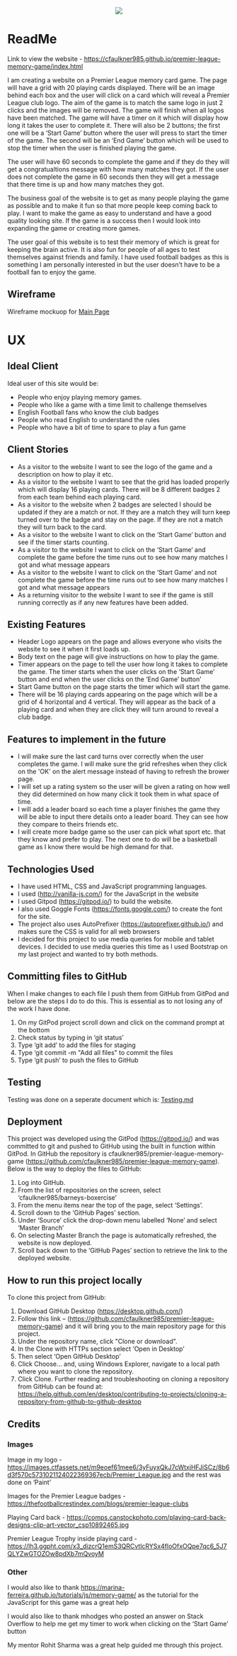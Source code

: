 <p align="center"> 
<img src="https://github.com/cfaulkner985/premier-league-memory-game/blob/master/assets/img/memory-game-logo.jpg">
</p>

# ReadMe

Link to view the website - https://cfaulkner985.github.io/premier-league-memory-game/index.html

I am creating a website on a Premier League memory card game. The page will have a grid with 20 playing cards displayed. There will be an image behind each box and the user will click on a card which will reveal a Premier League club logo. The aim of the game is to match the same logo in just 2 clicks and the images will be removed. The game will finish when all logos have been matched. The game will have a timer on it which will display how long it takes the user to complete it. There will also be 2 buttons; the first one will be a ‘Start Game’ button where the user will press to start the timer of the game. The second will be an ‘End Game’ button which will be used to stop the timer when the user is finished playing the game.

The user will have 60 seconds to complete the game and if they do they will get a congratualtions message with how many matches they got. If the user does not complete the game in 60 seconds then they will get a message that there time is up and how many matches they got.

The business goal of the website is to get as many people playing the game as possible and to make it fun so that more people keep coming back to play. I want to make the game as easy to understand and have a good quality looking site. If the game is a success then I would look into expanding the game or creating more games.

The user goal of this website is to test their memory of which is great for keeping the brain active. It is also fun for people of all ages to test themselves against friends and family. I have used football badges as this is something I am personally interested in but the user doesn’t have to be a football fan to enjoy the game.

## Wireframe
Wireframe mockuop for [Main Page](https://github.com/cfaulkner985/premier-league-memory-game/blob/master/wireframe/Wireframe%20-%20Main%20Page.pdf)

# UX

## Ideal Client

Ideal user of this site would be:
* People who enjoy playing memory games.
* People who like a game with a time limit to challenge themselves
*	English Football fans who know the club badges
*	People who read English to understand the rules
*	People who have a bit of time to spare to play a fun game

## Client Stories
*	As a visitor to the website I want to see the logo of the game and a description on how to play it etc.
*	As a visitor to the website I want to see that the grid has loaded properly which will display 16 playing cards. There will be 8 different badges 2 from each team behind each playing card.
*	As a visitor to the website when 2 badges are selected I should be updated if they are a match or not. If they are a match they will turn keep turned over to the badge and stay on the page. If they are not a match they will turn back to the card.
*	As a visitor to the website I want to click on the ‘Start Game’ button and see if the timer starts counting. 
*	As a visitor to the website I want to click on the ‘Start Game’ and complete the game before the time runs out to see how many matches I got and what message appears
*	As a visitor to the website I want to click on the ‘Start Game’ and not complete the game before the time runs out to see how many matches I got and what message appears
*	As a returning visitor to the website I want to see if the game is still running correctly as if any new features have been added.

## Existing Features
*	Header Logo appears on the page and allows everyone who visits the website to see it when it first loads up.
*	Body text on the page will give instructions on how to play the game.
*	Timer appears on the page to tell the user how long it takes to complete the game. The timer starts when the user clicks on the ‘Start Game’ button and end when the user clicks on the ‘End Game’ button’
*	Start Game button on the page starts the timer which will start the game.
*	There will be 16 playing cards appearing on the page which will be a grid of 4 horizontal and 4 vertical. They will appear as the back of a playing card and when they are click they will turn around to reveal a club badge.

## Features to implement in the future
* I will make sure the last card turns over correctly when the user completes the game.
I will make sure the grid refreshes when they click on the 'OK' on the alert message instead of having to refresh the brower page.
*	I will set up a rating system so the user will be given a rating on how well they did determined on how many click it took them in what space of time.
*	I will add a leader board so each time a player finishes the game they will be able to input there details onto a leader board. They can see how they compare to theirs friends etc.
*	I will create more badge game so the user can pick what sport etc. that they know and prefer to play. The next one to do will be a basketball game as I know there would be high demand for that.

## Technologies Used
*	I have used HTML, CSS and JavaScript programming languages.
*   I used (http://vanilla-js.com/) for the JavaScript in the website
*	I used Gitpod (https://gitpod.io/) to build the website.
*	I also used Goggle Fonts (https://fonts.google.com/) to create the font for the site.
*	The project also uses AutoPrefixer (https://autoprefixer.github.io/) and makes sure the CSS is valid for all web browsers
*	I decided for this project to use media queries for mobile and tablet devices. I decided to use media queries this time as I used Bootstrap on my last project and wanted to try both methods.

## Committing files to GitHub
When I make changes to each file I push them from GitHub from GitPod and below are the steps I do to do this. This is essential as to not losing any of the work I have done.
1.	On my GitPod project scroll down and click on the command prompt at the bottom
2. Check status by typing in ‘git status’
3.	Type ‘git add’ to add the files for staging
4.	Type ‘git commit -m "Add all files" to commit the files
5.	Type ‘git push’ to push the files to GitHub

## Testing
Testing was done on a seperate document which is: [Testing.md](https://github.com/cfaulkner985/premier-league-memory-game/blob/master/Testing.md)

## Deployment
This project was developed using the GitPod (https://gitpod.io/) and was committed to git and pushed to GitHub using the built in function within GitPod.
In GitHub the repository is cfaulkner985/premier-league-memory-game (https://github.com/cfaulkner985/premier-league-memory-game). Below is the way to deploy the files to GitHub:
1. Log into GitHub. 
2. From the list of repositories on the screen, select ‘cfaulkner985/barneys-boxercise’
3. From the menu items near the top of the page, select ‘Settings’.
4. Scroll down to the ‘GitHub Pages’ section.
5. Under ‘Source’ click the drop-down menu labelled ‘None’ and select ‘Master Branch’
6. On selecting Master Branch the page is automatically refreshed, the website is now deployed. 
7. Scroll back down to the ‘GitHub Pages’ section to retrieve the link to the deployed website.

## How to run this project locally
To clone this project from GitHub:
1. Download GitHub Desktop (https://desktop.github.com/)
2. Follow this link – (https://github.com/cfaulkner985/premier-league-memory-game) and it will bring you to the main repository page for this project.
3. Under the repository name, click "Clone or download".
4. In the Clone with HTTPs section select ‘Open in Desktop’ 
5. Then select ‘Open GitHub Desktop’
6. Click Choose... and, using Windows Explorer, navigate to a local path where you want to clone the repository.
7. Click Clone.
Further reading and troubleshooting on cloning a repository from GitHub can be found at: https://help.github.com/en/desktop/contributing-to-projects/cloning-a-repository-from-github-to-github-desktop

## Credits
### Images
Image in my logo - https://images.ctfassets.net/m9eoef61mee6/3yFuyxQkJ7cWtxjHFJiSCz/8b6d3f570c5731021124022369367ecb/Premier_League.jpg  and the rest was done on ‘Paint’

Images for the Premier League badges - https://thefootballcrestindex.com/blogs/premier-league-clubs 

Playing Card back - https://comps.canstockphoto.com/playing-card-back-designs-clip-art-vector_csp10892465.jpg 

Premier League Trophy inside playing card - https://lh3.ggpht.com/x3_dizcrQ1emS3QRCvtlcRYSx4floOfxOQpe7qc6_5J7QLYZwGTOZOw8pdXb7mQvoyM 

### Other
I would also like to thank https://marina-ferreira.github.io/tutorials/js/memory-game/ as the tutorial for the JavaScript for this game was a great help

I would also like to thank mhodges who posted an answer on Stack Overflow to help me get my timer to work when clicking on the ‘Start Game’ button

My mentor Rohit Sharma was a great help guided me through this project.





